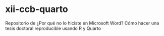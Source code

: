 # xii-ccb-quarto
Repositorio de ¿Por qué no lo hiciste en Microsoft Word? Cómo hacer una tesis doctoral reproducible usando R y Quarto

